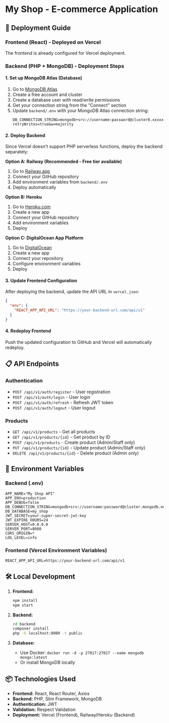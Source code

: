 # My Shop - E-commerce Application

## 🚀 Deployment Guide

### Frontend (React) - Deployed on Vercel
The frontend is already configured for Vercel deployment.

### Backend (PHP + MongoDB) - Deployment Steps

#### 1. Set up MongoDB Atlas (Database)
1. Go to [MongoDB Atlas](https://www.mongodb.com/atlas)
2. Create a free account and cluster
3. Create a database user with read/write permissions
4. Get your connection string from the "Connect" section
5. Update `backend/.env` with your MongoDB Atlas connection string:
   ```
   DB_CONNECTION_STRING=mongodb+srv://username:password@cluster0.xxxxx.mongodb.net/my_shop?retryWrites=true&w=majority
   ```

#### 2. Deploy Backend
Since Vercel doesn't support PHP serverless functions, deploy the backend separately:

**Option A: Railway (Recommended - Free tier available)**
1. Go to [Railway.app](https://railway.app)
2. Connect your GitHub repository
3. Add environment variables from `backend/.env`
4. Deploy automatically

**Option B: Heroku**
1. Go to [Heroku.com](https://heroku.com)
2. Create a new app
3. Connect your GitHub repository
4. Add environment variables
5. Deploy

**Option C: DigitalOcean App Platform**
1. Go to [DigitalOcean](https://digitalocean.com)
2. Create a new app
3. Connect your repository
4. Configure environment variables
5. Deploy

#### 3. Update Frontend Configuration
After deploying the backend, update the API URL in `vercel.json`:
```json
{
  "env": {
    "REACT_APP_API_URL": "https://your-backend-url.com/api/v1"
  }
}
```

#### 4. Redeploy Frontend
Push the updated configuration to GitHub and Vercel will automatically redeploy.

## 📋 API Endpoints

### Authentication
- `POST /api/v1/auth/register` - User registration
- `POST /api/v1/auth/login` - User login
- `POST /api/v1/auth/refresh` - Refresh JWT token
- `POST /api/v1/auth/logout` - User logout

### Products
- `GET /api/v1/products` - Get all products
- `GET /api/v1/products/{id}` - Get product by ID
- `POST /api/v1/products` - Create product (Admin/Staff only)
- `PUT /api/v1/products/{id}` - Update product (Admin/Staff only)
- `DELETE /api/v1/products/{id}` - Delete product (Admin only)

## 🔧 Environment Variables

### Backend (.env)
```
APP_NAME="My Shop API"
APP_ENV=production
APP_DEBUG=false
DB_CONNECTION_STRING=mongodb+srv://username:password@cluster.mongodb.net/my_shop
DB_DATABASE=my_shop
JWT_SECRET=your-super-secret-jwt-key
JWT_EXPIRE_HOURS=24
SERVER_HOST=0.0.0.0
SERVER_PORT=8080
CORS_ORIGIN=*
LOG_LEVEL=info
```

### Frontend (Vercel Environment Variables)
```
REACT_APP_API_URL=https://your-backend-url.com/api/v1
```

## 🛠 Local Development

1. **Frontend:**
   ```bash
   npm install
   npm start
   ```

2. **Backend:**
   ```bash
   cd backend
   composer install
   php -S localhost:8080 -t public
   ```

3. **Database:**
   - Use Docker: `docker run -d -p 27017:27017 --name mongodb mongo:latest`
   - Or install MongoDB locally

## 📦 Technologies Used

- **Frontend:** React, React Router, Axios
- **Backend:** PHP, Slim Framework, MongoDB
- **Authentication:** JWT
- **Validation:** Respect Validation
- **Deployment:** Vercel (Frontend), Railway/Heroku (Backend)
